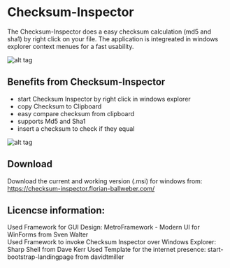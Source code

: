 # Checksum-Inspector

The Checksum-Inspector does a easy checksum calculation (md5 and sha1) by right click on your file. The application is integreated in windows explorer context menues for a fast usability.

![alt tag](https://github.com/XxDeadLiiNexX/Checksum-Inspector/blob/master/Images/ProductPreview.PNG)

## Benefits from Checksum-Inspector

* start Checksum Inspector by right click in windows explorer
* copy Checksum to Clipboard
* easy compare checksum from clipboard
* supports Md5 and Sha1
* insert a checksum to check if they equal

![alt tag](https://github.com/XxDeadLiiNexX/Checksum-Inspector/blob/master/Images/ProductPreview2.PNG)

## Download

Download the current and working version (.msi) for windows from:  https://checksum-inspector.florian-ballweber.com/


## Licencse information:

Used Framework for GUI Design: MetroFramework - Modern UI for WinForms from Sven Walter                  
Used Framework to invoke Checksum Inspector over Windows Explorer: Sharp Shell from Dave Kerr
Used Template for the internet presence: start-bootstrap-landingpage from davidtmiller
